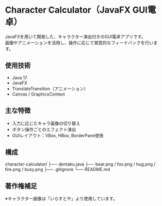 # Character Calculator（JavaFX GUI電卓）

JavaFXを用いて開発した、キャラクター演出付きのGUI電卓アプリです。  
画像やアニメーションを活用し、操作に応じて視覚的なフィードバックを行います。

##  使用技術

- Java 17
- JavaFX
- TranslateTransition（アニメーション）
- Canvas / GraphicsContext

##  主な特徴

- 入力に応じたキャラ画像の切り替え
- ボタン操作ごとのエフェクト演出
- GUIレイアウト：VBox, HBox, BorderPane使用

##  構成
character-calculator/
├── dentaku.java
├── bear.png / fox.png / hug.png / fire.png / busy.png
├── .gitignore
└── README.md
##  著作権補足


※キャラクター画像は「いらすとや」より使用しています。
